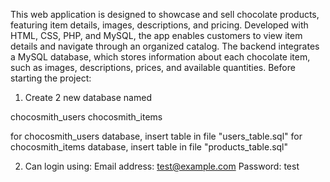 This web application is designed to showcase and sell chocolate products, featuring item details, images, descriptions, and pricing. Developed with HTML, CSS, PHP, and MySQL, the app enables customers to view item details and navigate through an organized catalog. The backend integrates a MySQL database, which stores information about each chocolate item, such as images, descriptions, prices, and available quantities.
Before starting the project:

1. Create 2 new database named 

chocosmith_users 
chocosmith_items

for chocosmith_users database, insert table in file "users_table.sql"
for chocosmith_items database, insert table in file "products_table.sql"

2. Can login using:
Email address: test@example.com
Password: test


